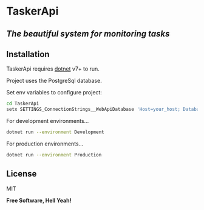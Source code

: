 # TaskerApi
## _The beautiful system for monitoring tasks_



## Installation

TaskerApi requires [dotnet](https://dotnet.microsoft.com/en-us/) v7+ to run.

Project uses the PostgreSql database.

Set env variables to configure project:
```sh
cd TaskerApi
setx SETTINGS_ConnectionStrings__WebApiDatabase 'Host=your_host; Database=your_database_name; Username=your_database_user;Password=your_database_password'
```
For development environments...

```sh
dotnet run --environment Development
```

For production environments...

```sh
dotnet run --environment Production
```



## License

MIT

**Free Software, Hell Yeah!**